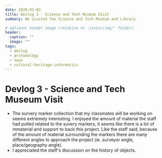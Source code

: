 ```yaml
---
date: 2020-02-03
title: Devlog 3 - Science and Tech Museum Visit
summary: We visited the Science and Tech Museum and Library

# optional header image (relative to 'static/img/' folder).
header:
  caption: ""
  image: ""
tags:
  - devlog
  - archaeology
  - news
  - cultural-heritage-informatics
---
```


# Devlog 3 - Science and Tech Museum Visit

* The survery marker collection that my classmates will be working on seems extremely interesting. I enjoyed the amount of material the staff had pulled related to the suvery markers, it seems like there is a lot of mmaterial and support to back this project. Like the staff said, because of the amount of material surrounding the markers there are many different angles to approach the project (ie. surveyor angle, place/geography angle). 
* I appreciated the staff's discussion on the history of objects. 

